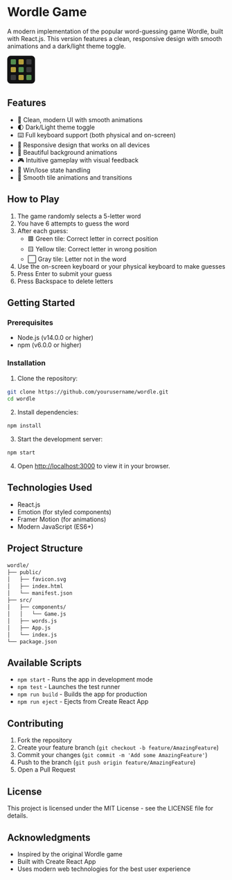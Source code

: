 # Wordle Game

A modern implementation of the popular word-guessing game Wordle, built with React.js. This version features a clean, responsive design with smooth animations and a dark/light theme toggle.

![Wordle Game](public/favicon.svg)

## Features

- 🎯 Clean, modern UI with smooth animations
- 🌓 Dark/Light theme toggle
- ⌨️ Full keyboard support (both physical and on-screen)
- 📱 Responsive design that works on all devices
- 🎨 Beautiful background animations
- 🎮 Intuitive gameplay with visual feedback
- 🎉 Win/lose state handling
- 💫 Smooth tile animations and transitions

## How to Play

1. The game randomly selects a 5-letter word
2. You have 6 attempts to guess the word
3. After each guess:
   - 🟩 Green tile: Correct letter in correct position
   - 🟨 Yellow tile: Correct letter in wrong position
   - ⬜ Gray tile: Letter not in the word
4. Use the on-screen keyboard or your physical keyboard to make guesses
5. Press Enter to submit your guess
6. Press Backspace to delete letters

## Getting Started

### Prerequisites

- Node.js (v14.0.0 or higher)
- npm (v6.0.0 or higher)

### Installation

1. Clone the repository:
```bash
git clone https://github.com/yourusername/wordle.git
cd wordle
```

2. Install dependencies:
```bash
npm install
```

3. Start the development server:
```bash
npm start
```

4. Open [http://localhost:3000](http://localhost:3000) to view it in your browser.

## Technologies Used

- React.js
- Emotion (for styled components)
- Framer Motion (for animations)
- Modern JavaScript (ES6+)

## Project Structure

```
wordle/
├── public/
│   ├── favicon.svg
│   ├── index.html
│   └── manifest.json
├── src/
│   ├── components/
│   │   └── Game.js
│   ├── words.js
│   ├── App.js
│   └── index.js
└── package.json
```

## Available Scripts

- `npm start` - Runs the app in development mode
- `npm test` - Launches the test runner
- `npm run build` - Builds the app for production
- `npm run eject` - Ejects from Create React App

## Contributing

1. Fork the repository
2. Create your feature branch (`git checkout -b feature/AmazingFeature`)
3. Commit your changes (`git commit -m 'Add some AmazingFeature'`)
4. Push to the branch (`git push origin feature/AmazingFeature`)
5. Open a Pull Request

## License

This project is licensed under the MIT License - see the LICENSE file for details.

## Acknowledgments

- Inspired by the original Wordle game
- Built with Create React App
- Uses modern web technologies for the best user experience
